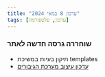 ```yaml
---
title: "עדכון 8 במאי 2024"
tags: [עדכון, פלטפורמה]
---
```

### שוחררה גרסה חדשה לאתר
- ⁠תיקון בעיות במשיכת templates
- [⁠⁠עדכון עיצוב מערכת הגיבורים](https://iron-swords.co.il/heroes/eden-alon-levy/)